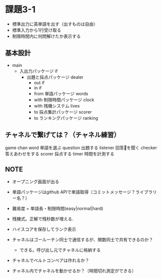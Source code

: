 # 課題3-1
- 標準出力に英単語を出す（出すものは自由）
- 標準入力から1行受け取る
- 制限時間内に何問解けたか表示する

## 基本設計
- main
    - 入出力パッケージ if
        - 出題と採点パッケージ dealer
            - out if
            - in if
            - from 単語パッケージ words
            - with 制限時間パッケージ clock
            - with 残機システム lives
            - to 採点集計パッケージ scorer
            - to ランキングパッケージ ranking

## チャネルで繋げては？（チャネル練習）
game chan
    word 単語を選ぶ
    question 出題する
    listener 回答を聞く
    checker 答えあわせをする
    scorer 採点する
    timer 時間を計測する

## NOTE
- オープニング画面が出る
- 単語パッケージはgithub APIで単語取得（コミットメッセージ？ライブラリー名？）
- 難易度 = 単語長・制限時間(easy|normal|hard)
- 残機式。正解で残秒数が増える.
- ハイスコアを保存してランク表示

- チャネルはゴールーチン同士で通信するが、関数同士で共有できるのか？
    - できる。呼び出し元でチャネルに格納する
- チャネルでベルトコンベアは作れるか？
- チャネル内でチャネルを動かせるか？（時間切れ測定ができる）